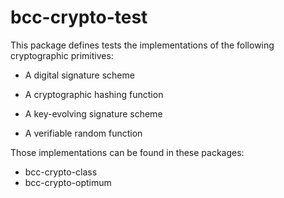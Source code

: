 # bcc-crypto-test

This package defines tests the implementations of the following cryptographic primitives:

  - A digital signature scheme

  - A cryptographic hashing function

  - A key-evolving signature scheme

  - A verifiable random function

Those implementations can be found in these packages:

  - bcc-crypto-class
  - bcc-crypto-optimum
